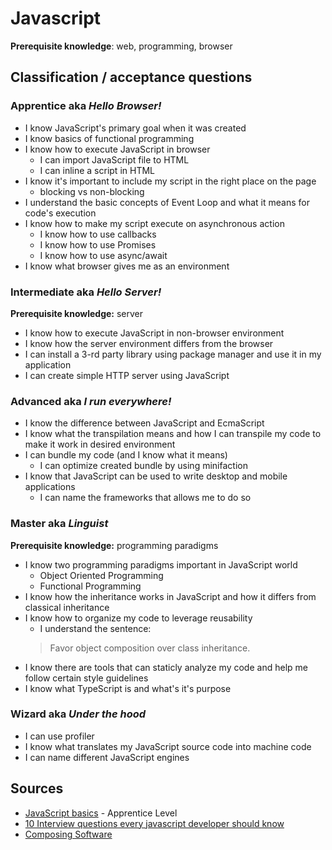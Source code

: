 # Javascript

**Prerequisite knowledge**: web, programming, browser


## Classification / acceptance questions

### Apprentice aka _Hello Browser!_
* I know JavaScript's primary goal when it was created
* I know basics of functional programming
* I know how to execute JavaScript in browser
  * I can import JavaScript file to HTML
  * I can inline a script in HTML
* I know it's important to include my script in the right place on the page
  * blocking vs non-blocking
* I understand the basic concepts of Event Loop and what it means for code's execution 
* I know how to make my script execute on asynchronous action
    * I know how to use callbacks
    * I know how to use Promises
    * I know how to use async/await
* I know what browser gives me as an environment

### Intermediate aka _Hello Server!_
**Prerequisite knowledge:** server
* I know how to execute JavaScript in non-browser environment
* I know how the server environment differs from the browser
* I can install a 3-rd party library using package manager and use it in my application
* I can create simple HTTP server using JavaScript

### Advanced aka _I run everywhere!_
* I know the difference between JavaScript and EcmaScript
* I know what the transpilation means and how I can transpile my code to make it work in desired environment
* I can bundle my code (and I know what it means)
    * I can optimize created bundle by using minifaction
* I know that JavaScript can be used to write desktop and mobile applications
  * I can name the frameworks that allows me to do so

### Master aka _Linguist_
**Prerequisite knowledge:** programming paradigms
* I know two programming paradigms important in JavaScript world
  * Object Oriented Programming
  * Functional Programming
* I know how the inheritance works in JavaScript and how it differs from classical inheritance
* I know how to organize my code to leverage reusability
  * I understand the sentence:
  > Favor object composition over class inheritance.
* I know there are tools that can staticly analyze my code and help me follow certain style guidelines
* I know what TypeScript is and what's it's purpose

### Wizard aka _Under the hood_
* I can use profiler
* I know what translates my JavaScript source code into machine code
* I can name different JavaScript engines

## Sources
* [JavaScript basics](https://developer.mozilla.org/en-US/docs/Learn/Getting_started_with_the_web/JavaScript_basics) - Apprentice Level
* [10 Interview questions every javascript developer should know](https://medium.com/javascript-scene/10-interview-questions-every-javascript-developer-should-know-6fa6bdf5ad95)
* [Composing Software](https://leanpub.com/composingsoftware)
